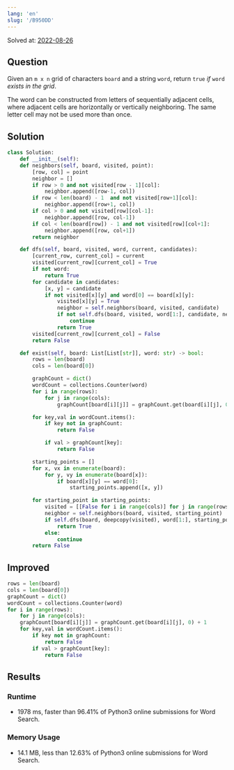 ```yaml
---
lang: 'en'
slug: '/B950DD'
---
```


Solved at: [2022-08-26](./../.././docs/journals/2022-08-26.md)

## Question

Given an `m x n` grid of characters `board` and a string `word`, return `true` _if_ `word` _exists in the grid_.

The word can be constructed from letters of sequentially adjacent cells, where adjacent cells are horizontally or vertically neighboring. The same letter cell may not be used more than once.

## Solution

```python
class Solution:
    def __init__(self):
    def neighbors(self, board, visited, point):
        [row, col] = point
        neighbor = []
        if row > 0 and not visited[row - 1][col]:
            neighbor.append([row-1, col])
        if row < len(board) - 1  and not visited[row+1][col]:
            neighbor.append([row+1, col])
        if col > 0 and not visited[row][col-1]:
            neighbor.append([row, col-1])
        if col < len(board[row]) - 1 and not visited[row][col+1]:
            neighbor.append([row, col+1])
        return neighbor

    def dfs(self, board, visited, word, current, candidates):
        [current_row, current_col] = current
        visited[current_row][current_col] = True
        if not word:
            return True
        for candidate in candidates:
            [x, y] = candidate
            if not visited[x][y] and word[0] == board[x][y]:
                visited[x][y] = True
                neighbor = self.neighbors(board, visited, candidate)
                if not self.dfs(board, visited, word[1:], candidate, neighbor):
                    continue
                return True
        visited[current_row][current_col] = False
        return False

    def exist(self, board: List[List[str]], word: str) -> bool:
        rows = len(board)
        cols = len(board[0])

        graphCount = dict()
        wordCount = collections.Counter(word)
        for i in range(rows):
            for j in range(cols):
                graphCount[board[i][j]] = graphCount.get(board[i][j], 0) + 1

        for key,val in wordCount.items():
            if key not in graphCount:
                return False

            if val > graphCount[key]:
                return False

        starting_points = []
        for x, vx in enumerate(board):
            for y, vy in enumerate(board[x]):
                if board[x][y] == word[0]:
                    starting_points.append([x, y])

        for starting_point in starting_points:
            visited = [[False for i in range(cols)] for j in range(rows)]
            neighbor = self.neighbors(board, visited, starting_point)
            if self.dfs(board, deepcopy(visited), word[1:], starting_point, neighbor):
                return True
            else:
                continue
        return False
```

## Improved

```python
rows = len(board)
cols = len(board[0])
graphCount = dict()
wordCount = collections.Counter(word)
for i in range(rows):
    for j in range(cols):
    graphCount[board[i][j]] = graphCount.get(board[i][j], 0) + 1
    for key,val in wordCount.items():
        if key not in graphCount:
            return False
        if val > graphCount[key]:
            return False
```

## Results

### Runtime

- 1978 ms, faster than 96.41% of Python3 online submissions for Word Search.

### Memory Usage

- 14.1 MB, less than 12.63% of Python3 online submissions for Word Search.

<head>
  <html lang="en-US"/>
</head>
